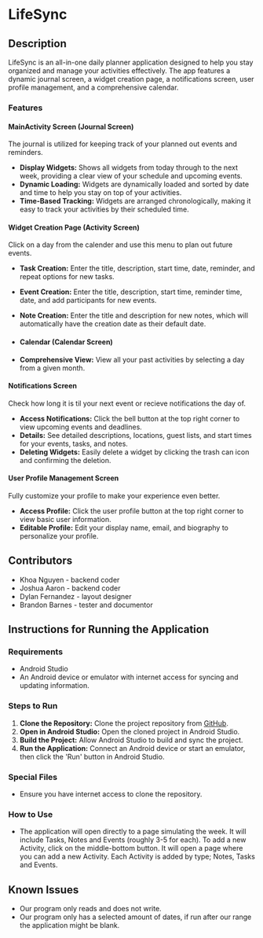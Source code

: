 # LifeSync

## Description
LifeSync is an all-in-one daily planner application designed to help you stay organized and manage your activities effectively. The app features a dynamic journal screen, a widget creation page, a notifications screen, user profile management, and a comprehensive calendar.

### Features

#### MainActivity Screen (Journal Screen)
The journal is utilized for keeping track of your planned out events and reminders. 
- **Display Widgets:** Shows all widgets from today through to the next week, providing a clear view of your schedule and upcoming events.
- **Dynamic Loading:** Widgets are dynamically loaded and sorted by date and time to help you stay on top of your activities.
- **Time-Based Tracking:** Widgets are arranged chronologically, making it easy to track your activities by their scheduled time.

#### Widget Creation Page (Activity Screen)
Click on a day from the calender and use this menu to plan out future events.
- **Task Creation:** Enter the title, description, start time, date, reminder, and repeat options for new tasks.
- **Event Creation:** Enter the title, description, start time, reminder time, date, and add participants for new events.
- **Note Creation:** Enter the title and description for new notes, which will automatically have the creation date as their default date.

- #### Calendar (Calendar Screen)
- **Comprehensive View:** View all your past activities by selecting a day from a given month.

#### Notifications Screen
Check how long it is til your next event or recieve notifications the day of.
- **Access Notifications:** Click the bell button at the top right corner to view upcoming events and deadlines.
- **Details:** See detailed descriptions, locations, guest lists, and start times for your events, tasks, and notes.
- **Deleting Widgets:** Easily delete a widget by clicking the trash can icon and confirming the deletion.

#### User Profile Management Screen
Fully customize your profile to make your experience even better.
- **Access Profile:** Click the user profile button at the top right corner to view basic user information.
- **Editable Profile:** Edit your display name, email, and biography to personalize your profile.

## Contributors
- Khoa Nguyen - backend coder
- Joshua Aaron - backend coder
- Dylan Fernandez - layout designer
- Brandon Barnes - tester and documentor

## Instructions for Running the Application

### Requirements
- Android Studio
- An Android device or emulator with internet access for syncing and updating information.

### Steps to Run
1. **Clone the Repository:** Clone the project repository from [GitHub](https://github.com/UTSA-CS-3443/LifeSync.git).
2. **Open in Android Studio:** Open the cloned project in Android Studio.
3. **Build the Project:** Allow Android Studio to build and sync the project.
4. **Run the Application:** Connect an Android device or start an emulator, then click the 'Run' button in Android Studio.

### Special Files
- Ensure you have internet access to clone the repository.

### How to Use
- The application will open directly to a page simulating the week. It will include Tasks, Notes and Events (roughly 3-5 for each). To add a new Activity, click on the middle-bottom button. It will open a page where you can add a new Activity. Each Activity is added by type; Notes, Tasks and Events.

## Known Issues
- Our program only reads and does not write.
- Our program only has a selected amount of dates, if run after our range the application might be blank.


